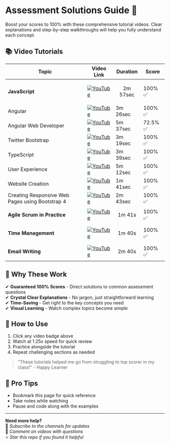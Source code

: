 # Assessment Solutions Guide 🚀

Boost your scores to 100% with these comprehensive tutorial videos. Clear explanations and step-by-step walkthroughs will help you fully understand each concept.

## 📚 Video Tutorials

| Topic                      | Video Link                                                                                         | Duration   | Score   |
|---------------------------|-----------------------------------------------------------------------------------------------------|------------|---------|
| **JavaScript**                | [![YouTube](https://img.shields.io/badge/YouTube-Watch-red)](https://youtu.be/qIhsQiETTw0)         | <p align="center">2m 57sec</p> | 100% ✅  | [⬇️ Download Solutions](https://drive.google.com/file/d/1pE9hy4LD-Vedgy99X9zNR9QOpXEk01Lq/view?usp=drive_link) |
| Angular                   | [![YouTube](https://img.shields.io/badge/YouTube-Watch-red)](https://youtu.be/vckc8c24p_E?si=aivJFUKwilNDt-Om) | 3m 26sec   | 100% ✅ |
| Angular Web Developer     | [![YouTube](https://img.shields.io/badge/YouTube-Watch-red)](https://youtu.be/Oy2HWnEP-zs?si=Vekh9DOoI52wZuWp) | 5m 37sec   | 72.5% ✅ |
| Twitter Bootstrap         | [![YouTube](https://img.shields.io/badge/YouTube-Watch-red)](https://youtu.be/jk6vzNhhnVw)         | 3m 19sec   | 100% ✅ |
| TypeScript                | [![YouTube](https://img.shields.io/badge/YouTube-Watch-red)](https://youtu.be/UYEf7yNHYJY)         | 3m 39sec   | 100% ✅ |
| User Experience           | [![YouTube](https://img.shields.io/badge/YouTube-Watch-red)](https://youtu.be/fwT2_qU942I)         | 5m 12sec   | 100% ✅ |
| Website Creation          | [![YouTube](https://img.shields.io/badge/YouTube-Watch-red)](https://youtu.be/b4h8bNmFntA)         | 1m 41sec   | 100% ✅ |
| Creating Responsive Web Pages using Bootstrap 4          | [![YouTube](https://img.shields.io/badge/YouTube-Watch-red)](https://youtu.be/GKQIhKAnqGk)         | 2m 43sec   | 100% ✅ |
| **Agile Scrum in Practice**          | [![YouTube](https://img.shields.io/badge/YouTube-Watch-red)](https://youtu.be/32t1jqEgD80)         | <p align="center">1m 41s</p> | 100% ✅  | [⬇️ Download Solutions](https://drive.google.com/file/d/1K2f-Z70Gl1ug-ZJaJbV2uPY1wRkVHFIt/view?usp=drive_link) |
| **Time Management**                  | [![YouTube](https://img.shields.io/badge/YouTube-Watch-red)](https://youtu.be/tqxOT7nV5qk?si=UZbh95XpH4Fg4vCp) | <p align="center">1m 40s</p> | 100% ✅  | [⬇️ Download Solutions](https://drive.google.com/file/d/1rwQi96Mipgpz-S_lyF4WpKkd1yeLBCFp/view?usp=drive_link) |
| **Email Writing**                    | [![YouTube](https://img.shields.io/badge/YouTube-Watch-red)](https://youtu.be/E94-uTcNfCM)         | <p align="center">2m 40s</p> | 100% ✅  | [⬇️ Download Solutions](https://drive.google.com/file/d/18_XVxNSXfTK9B64GzqJL3yfPluNtFBHM/view?usp=drive_link) |

## 💯 Why These Work

✔ **Guaranteed 100% Scores** - Direct solutions to common assessment questions  
✔ **Crystal Clear Explanations** - No jargon, just straightforward learning  
✔ **Time-Saving** - Get right to the key concepts you need  
✔ **Visual Learning** - Watch complex topics become simple  

## 🎯 How to Use
1. Click any video badge above
2. Watch at 1.25x speed for quick review
3. Practice alongside the tutorial
4. Repeat challenging sections as needed

> "These tutorials helped me go from struggling to top scorer in my class!" - Happy Learner

## 📌 Pro Tips
- Bookmark this page for quick reference
- Take notes while watching
- Pause and code along with the examples

---

**Need more help?**  
🔔 *Subscribe to the channels for updates*  
💬 *Comment on videos with questions*  
⭐ *Star this repo if you found it helpful*
